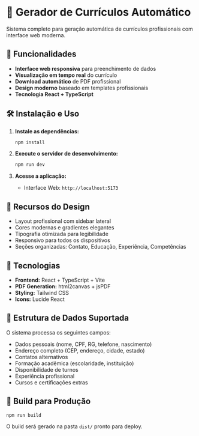 # 📄 Gerador de Currículos Automático

Sistema completo para geração automática de currículos profissionais com interface web moderna.

## 🚀 Funcionalidades

- **Interface web responsiva** para preenchimento de dados
- **Visualização em tempo real** do currículo
- **Download automático** de PDF profissional
- **Design moderno** baseado em templates profissionais
- **Tecnologia React + TypeScript**

## 🛠️ Instalação e Uso

1. **Instale as dependências:**
   ```bash
   npm install
   ```

2. **Execute o servidor de desenvolvimento:**
   ```bash
   npm run dev
   ```

3. **Acesse a aplicação:**
   - Interface Web: `http://localhost:5173`

## 🎨 Recursos do Design

- Layout profissional com sidebar lateral
- Cores modernas e gradientes elegantes
- Tipografia otimizada para legibilidade
- Responsivo para todos os dispositivos
- Seções organizadas: Contato, Educação, Experiência, Competências

## 🔧 Tecnologias

- **Frontend:** React + TypeScript + Vite
- **PDF Generation:** html2canvas + jsPDF
- **Styling:** Tailwind CSS
- **Icons:** Lucide React

## 📝 Estrutura de Dados Suportada

O sistema processa os seguintes campos:
- Dados pessoais (nome, CPF, RG, telefone, nascimento)
- Endereço completo (CEP, endereço, cidade, estado)
- Contatos alternativos
- Formação acadêmica (escolaridade, instituição)
- Disponibilidade de turnos
- Experiência profissional
- Cursos e certificações extras

## 🚀 Build para Produção

```bash
npm run build
```

O build será gerado na pasta `dist/` pronto para deploy.